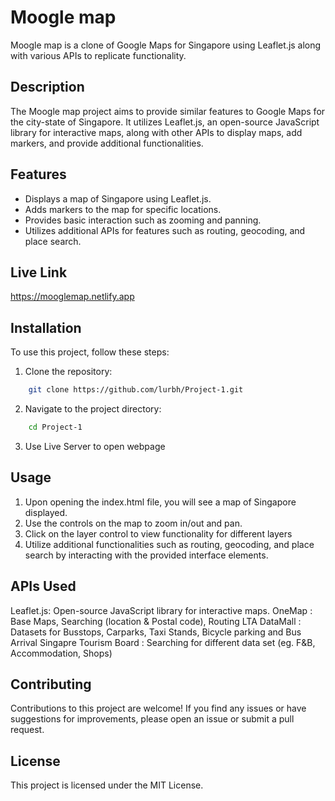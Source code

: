 # Moogle map

Moogle map is a clone of Google Maps for Singapore using Leaflet.js along with various APIs to replicate functionality.

## Description

The Moogle map project aims to provide similar features to Google Maps for the city-state of Singapore. It utilizes Leaflet.js, an open-source JavaScript library for interactive maps, along with other APIs to display maps, add markers, and provide additional functionalities.

## Features

- Displays a map of Singapore using Leaflet.js.
- Adds markers to the map for specific locations.
- Provides basic interaction such as zooming and panning.
- Utilizes additional APIs for features such as routing, geocoding, and place search.

## Live Link
https://mooglemap.netlify.app

## Installation

To use this project, follow these steps:

1. Clone the repository:

```bash
    git clone https://github.com/lurbh/Project-1.git
```

2. Navigate to the project directory:
```bash
    cd Project-1
```

3. Use Live Server to open webpage

## Usage

1. Upon opening the index.html file, you will see a map of Singapore displayed.
1. Use the controls on the map to zoom in/out and pan.
1. Click on the layer control to view functionality for different layers
1. Utilize additional functionalities such as routing, geocoding, and place search by interacting with the provided interface elements.

## APIs Used
Leaflet.js: Open-source JavaScript library for interactive maps.
OneMap : Base Maps, Searching (location & Postal code), Routing
LTA DataMall : Datasets for Busstops, Carparks, Taxi Stands, Bicycle parking and Bus Arrival
Singapre Tourism Board :  Searching for different data set (eg. F&B, Accommodation, Shops)

## Contributing
Contributions to this project are welcome! If you find any issues or have suggestions for improvements, please open an issue or submit a pull request.

## License
This project is licensed under the MIT License.

